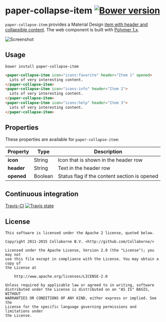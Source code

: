 paper-collapse-item [![Bower version](https://badge.fury.io/bo/paper-collapse-item.svg)](http://badge.fury.io/bo/paper-collapse-item)
=========

`paper-collapse-item` provides a Material Design [item with header and collapsible content](https://www.google.com/design/spec/components/lists.html). The web component is built with [Polymer 1.x](https://www.polymer-project.org).

![Screenshot](/doc/screenshot.png "Screenshot")


## Usage

`bower install paper-collapse-item`

```html
<paper-collapse-item icon="icons:favorite" header="Item 1" opened>
  Lots of very interesting content.
</paper-collapse-item>
<paper-collapse-item icon="icons:info" header="Item 2">
  Lots of very interesting content.
</paper-collapse-item>
<paper-collapse-item icon="icons:help" header="Item 3">
  Lots of very interesting content.
</paper-collapse-item>
```


## Properties

These properties are available for `paper-collapse-item`:

Property   | Type    | Description
---------- | ------- | ----------------------------
**icon**   | String  | Icon that is shown in the header row
**header** | String  | Text in the header row
**opened** | Boolean | Status flag if the content section is opened


## Continuous integration

[Travis-CI](https://travis-ci.org/Collaborne/paper-collapse-item) [![Travis state](https://travis-ci.org/Collaborne/paper-collapse-item.svg?branch=master)](https://travis-ci.org/Collaborne/paper-collapse-item)


## License

    This software is licensed under the Apache 2 license, quoted below.

    Copyright 2011-2015 Collaborne B.V. <http://github.com/Collaborne/>

    Licensed under the Apache License, Version 2.0 (the "License"); you may not
    use this file except in compliance with the License. You may obtain a copy of
    the License at

        http://www.apache.org/licenses/LICENSE-2.0

    Unless required by applicable law or agreed to in writing, software
    distributed under the License is distributed on an "AS IS" BASIS, WITHOUT
    WARRANTIES OR CONDITIONS OF ANY KIND, either express or implied. See the
    License for the specific language governing permissions and limitations under
    the License.
    